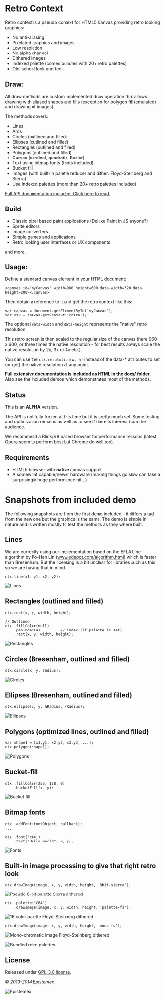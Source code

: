 ﻿Retro Context
=============

Retro context is a pseudo context for HTML5 Canvas providing retro looking graphics:

- No anti-aliasing
- Pixelated graphics and images
- Low resolution
- No alpha channel
- Dithered images
- Indexed palette (comes bundles with 20+ retro palettes)
- Old-school look and feel

Draw:
-----

All draw methods are custom implemented draw operation that allows drawing
with aliased shapes and fills (exception for polygon fill (emulated) and
drawing of images).

The methods covers:

- Lines
- Arcs
- Circles (outlined and filled)
- Ellipses (outlined and filled)
- Rectangles (outlined and filled)
- Polygons (outlined and filled)
- Curves (cardinal, quadratic, Bezier)
- Text using bitmap fonts (fonts included)
- Bucket fill
- Images (with built-in palette reducer and dither: Floyd-Steinberg and Sierra)
- Use indexed palettes (more than 20+ retro palettes included)

<a href="http://epistemex.github.io/retro-context-canvas/docs/index.html">Full API documentation included. Click here to read.</a>

Build
-----

- Classic pixel based paint applications (Deluxe Paint in JS anyone?)
- Sprite editors
- Image converters
- Simple games and applications
- Retro looking user interfaces or UX components

and more.

Usage:
------

Define a standard canvas element in your HTML document:

    <canvas id="myCanvas" width=960 height=600 data-width=320 data-height=200></canvas>

Then obtain a reference to it and get the retro context like this:

    var canvas = document.getElementById('myCanvas');
    var ctx = canvas.getContext('retro');

The optional <code>data-width</code> and <code>data-height</code>
represents the "native" retro resolution.

This retro screen is then scaled to the regular size of the canvas
(here 960 x 600, or three times the native resolution - for best
results always scale the native resolution by 2x, 3x or 4x etc.).

You can use the <code>ctx.resolution(w, h)</code> instead of the
data-* attributes to set (or get) the native resolution at any point.

**Full extensive documentation is included as HTML in the docs/ folder.**
Also see the included demos which demonstrates most of the methods.


Status
------

This is an **ALPHA** version.

The API is not fully frozen at this time but it is pretty much set.
Some testing and optimization remains as well as to see if there is
interest from the audience.

We recommend a Blink/V8 based browser for performance reasons (latest
Opera seem to perform best but Chrome do well too).


Requirements
------------

- HTML5 browser with **native** canvas support
- A somewhat capable/newer hardware (making things go slow can take a
surprisingly huge performance hit...)


Snapshots from included demo
============================

The following snapshots are from the first demo included - it differs
a tad from the new one but the graphics is the same. The demo is simple
in nature and is written mostly to test the methods as they where built.

Lines
-----

We are currently using our implementation based on the EFLA Line
algorithm by Po-Han Lin (www.edepot.com/algorithm.html) which is faster
than Bresenham. But the licensing is a bit unclear for libraries such as
this so we are having that in mind.

    ctx.line(x1, y1, x2, y2);

![Lines](http://i.imgur.com/LWsS61R.png)

Rectangles (outlined and filled)
--------------------------------

    ctx.rect(x, y, width, height);

	// Outlined
	ctx .fillColor(null)
	    .penIndex(4)         // index (if palette is set)
		.rect(x, y, width, height);

![Rectangles](http://i.imgur.com/fHmyxhS.png)

Circles (Bresenham, outlined and filled)
----------------------------------------

    ctx.circle(x, y, radius);

![Circles](http://i.imgur.com/Jzk5kMx.png)

Ellipses (Bresenham, outlined and filled)
-----------------------------------------

    ctx.ellipse(x, y, hRadius, vRadius);

![Ellipses](http://i.imgur.com/WYDBYzr.png)

Polygons (optimized lines, outlined and filled)
-----------------------------------------------

    var shape1 = [x1,y1, x2,y2, x3,y3, ...];
	ctx.polygon(shape1);

![Polygons](http://i.imgur.com/9nGBjNx.png)

Bucket-fill
-----------

    ctx .fillColor(255, 128, 0)
	    .bucketFill(x, y);

![Bucket fill](http://i.imgur.com/31KOQqR.png)

Bitmap fonts
------------

    ctx .addFont(fontObject, callback);
    ...

    ctx	.font('c64')
		.text("Hello world", x, y);

![Fonts](http://i.imgur.com/gI4BJAI.png)

Built-in image processing to give that right retro look
-------------------------------------------------------

    ctx.drawImage(image, x, y, width, height, '8bit-sierra');

![Pseudo 8-bit palette Sierra dithered](http://i.imgur.com/4z2vXxg.png)

    ctx .palette('C64')
        .drawImage(image, x, y, width, height, 'palette-fs');

![16 color palette Floyd-Steinberg dithered](http://i.imgur.com/px8Fvx3.png)

    ctx.drawImage(image, x, y, width, height, 'mono-fs');

![Mono-chromatic image Floyd-Steinberg dithered](http://i.imgur.com/Etx4jyC.png)

![Bundled retro palettes](http://i.imgur.com/16iWksE.png)


License
-------

Released under [GPL-3.0 license](http://choosealicense.com/licenses/gpl-v3/).


*&copy; 2013-2014 Epistemex*

![Epistemex](http://i.imgur.com/YxO8CtB.png)